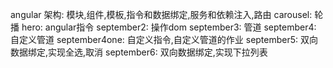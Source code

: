 angular 架构: 模块,组件,模板,指令和数据绑定,服务和依赖注入,路由
carousel: 轮播
hero: angular指令
september2:  操作dom
september3:  管道
september4:  自定义管道
september4one:  自定义指令,自定义管道的作业
september5:  双向数据绑定,实现全选,取消
september6:  双向数据绑定,实现下拉列表